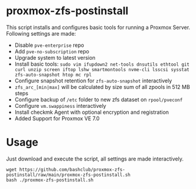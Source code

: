 # proxmox-zfs-postinstall

This script installs and configures basic tools for running a Proxmox Server.
Following settings are made:
- Disable `pve-enterprise` repo
- Add `pve-no-subscription` repo
- Upgrade system to latest version
- Install basic tools: `sudo vim ifupdown2 net-tools dnsutils ethtool git curl unzip screen iftop lshw smartmontools nvme-cli lsscsi sysstat zfs-auto-snapshot htop mc rpl`
- Configure snapshot retention for `zfs-auto-snapshot` interactively
- `zfs_arc_[min|max]` will be calculated by size sum of all zpools in 512 MB steps
- Configure backup of `/etc` folder to new zfs dataset on `rpool/pveconf`
- Configure `vm.swappiness` interactively
- Install checkmk Agent with optional encryption and registration
- Added Support for Proxmox VE 7.0

# Usage

Just download and execute the script, all settings are made interactively.
```
wget https://github.com/bashclub/proxmox-zfs-postinstall/raw/main/proxmox-zfs-postinstall.sh
bash ./proxmox-zfs-postinstall.sh
```
